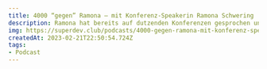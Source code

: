 ```yaml
---
title: 4000 “gegen” Ramona – mit Konferenz-Speakerin Ramona Schwering
description: Ramona hat bereits auf dutzenden Konferenzen gesprochen und spricht mit Nils über die Ängste davor, aber auch über die Euphorie danach.
img: https://superdev.club/podcasts/4000-gegen-ramona-mit-konferenz-speakerin-ramona-schwering/
createdAt: 2023-02-21T22:50:54.724Z
tags:
- Podcast
---
```

